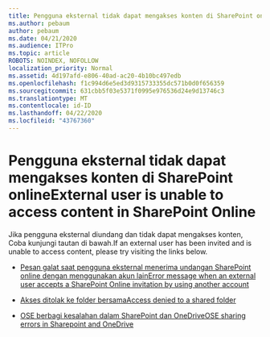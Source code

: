 ```yaml
---
title: Pengguna eksternal tidak dapat mengakses konten di SharePoint online
ms.author: pebaum
author: pebaum
ms.date: 04/21/2020
ms.audience: ITPro
ms.topic: article
ROBOTS: NOINDEX, NOFOLLOW
localization_priority: Normal
ms.assetid: 4d197afd-e806-40ad-ac20-4b10bc497edb
ms.openlocfilehash: f1c994d6e5ed3d9315733355dc571b0d0f656359
ms.sourcegitcommit: 631cbb5f03e5371f0995e976536d24e9d13746c3
ms.translationtype: MT
ms.contentlocale: id-ID
ms.lasthandoff: 04/22/2020
ms.locfileid: "43767360"
---
```

# <a name="external-user-is-unable-to-access-content-in-sharepoint-online"></a><span data-ttu-id="c2859-102">Pengguna eksternal tidak dapat mengakses konten di SharePoint online</span><span class="sxs-lookup"><span data-stu-id="c2859-102">External user is unable to access content in SharePoint Online</span></span>

<span data-ttu-id="c2859-103">Jika pengguna eksternal diundang dan tidak dapat mengakses konten, Coba kunjungi tautan di bawah.</span><span class="sxs-lookup"><span data-stu-id="c2859-103">If an external user has been invited and is unable to access content, please try visiting the links below.</span></span>

- [<span data-ttu-id="c2859-104">Pesan galat saat pengguna eksternal menerima undangan SharePoint online dengan menggunakan akun lain</span><span class="sxs-lookup"><span data-stu-id="c2859-104">Error message when an external user accepts a SharePoint Online invitation by using another account</span></span>](https://docs.microsoft.com/sharepoint/support/sharing-and-permissions/error-when-external-user-accepts-an-invitation-by-using-another-account)

- [<span data-ttu-id="c2859-105">Akses ditolak ke folder bersama</span><span class="sxs-lookup"><span data-stu-id="c2859-105">Access denied to a shared folder</span></span>](https://docs.microsoft.com/sharepoint/support/sharing-and-permissions/cannot-access-shared-folder)

- [<span data-ttu-id="c2859-106">OSE berbagi kesalahan dalam SharePoint dan OneDrive</span><span class="sxs-lookup"><span data-stu-id="c2859-106">OSE sharing errors in Sharepoint and OneDrive</span></span>](https://docs.microsoft.com/sharepoint/sharepoint-onedrive-error-message)

